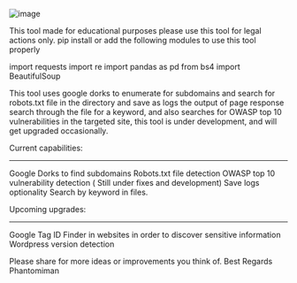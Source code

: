 ![image](https://user-images.githubusercontent.com/119011920/209628796-51b9db7a-f421-44f2-8a7b-cdf86effbc1c.png)
                                                                                                                                      

This tool made for educational purposes please use this tool for legal actions only.
pip install or add the following modules to use this tool properly

import requests
import re
import pandas as pd
from bs4 import BeautifulSoup

This tool uses google dorks to enumerate for subdomains and search for robots.txt file in the directory and save as logs the output of page response
search through the file for a keyword, and also searches for OWASP top 10 vulnerabilities in the targeted site, this tool is under development,
and will get upgraded occasionally.

Current capabilities:
___________________
Google Dorks to find subdomains
Robots.txt file detection
OWASP top 10 vulnerability detection ( Still under fixes and development)
Save logs optionality
Search by keyword in files.

Upcoming upgrades:
___________________
Google Tag ID Finder in websites in order to discover sensitive information
Wordpress version detection 


Please share for more ideas or improvements you think of.
Best Regards 
Phantomiman 

